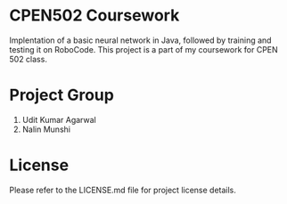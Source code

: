 # CPEN502 Coursework
Implentation of a basic neural network in Java, followed by training and testing it on RoboCode. This project is a part of my coursework for CPEN 502 class.
# Project Group
1. Udit Kumar Agarwal
2. Nalin Munshi

# License
Please refer to the LICENSE.md file for project license details.
